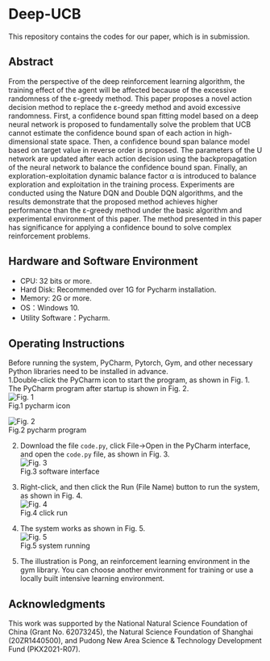 # Deep-UCB
This repository contains the codes for our paper, which is in submission.
## Abstract
From the perspective of the deep reinforcement learning algorithm, the training effect of the agent will be affected because of the excessive randomness of the ε-greedy method. This paper proposes a novel action decision method to replace the ε-greedy method and avoid excessive randomness. First, a confidence bound span fitting model based on a deep neural network is proposed to fundamentally solve the problem that UCB cannot estimate the confidence bound span of each action in high-dimensional state space. Then, a confidence bound span balance model based on target value in reverse order is proposed. The parameters of the U network are updated after each action decision using the backpropagation of the neural network to balance the confidence bound span. Finally, an exploration-exploitation dynamic balance factor α is introduced to balance exploration and exploitation in the training process. Experiments are conducted using the Nature DQN and Double DQN algorithms, and the results demonstrate that the proposed method achieves higher performance than the ε-greedy method under the basic algorithm and experimental environment of this paper. The method presented in this paper has significance for applying a confidence bound to solve complex reinforcement problems.
## Hardware and Software Environment
-	CPU: 32 bits or more.
-	Hard Disk: Recommended over 1G for Pycharm installation.
-	Memory: 2G or more.
-	OS：Windows 10.
-	Utility Software：Pycharm.
## Operating Instructions
Before running the system, PyCharm, Pytorch, Gym, and other necessary Python libraries need to be installed in advance.  
1.Double-click the PyCharm icon to start the program, as shown in Fig. 1. The PyCharm program after startup is shown in Fig. 2.  
![Fig. 1](http://m.qpic.cn/psc?/V53neGfw0ENEHq0q2Pmx1BHrnF3fYzyV/bqQfVz5yrrGYSXMvKr.cqaJZ7Pu0PC7E8R99TfbAaAs8E16arec83XRq1l611tTE107NRCbbHU93j4XK5AVXY09N96Mf4qa5VWdTmxEo.Yo!/b&bo=XABzAAAAAAADBw0!&rf=viewer_4)  
Fig.1 pycharm icon  
  
![Fig. 2](http://m.qpic.cn/psc?/V53neGfw0ENEHq0q2Pmx1BHrnF3fYzyV/bqQfVz5yrrGYSXMvKr.cqWonsd6jumEItU6Y0nam5hxEjpK6fBYc1G3.txYnkSj993GAbLt9V1273i0escIW.OTGVeB79**kgYP6u2f21kI!/b&bo=gAcHBAAAAAADF7Y!&rf=viewer_4)  
Fig.2 pycharm program
  
2. Download the file `code.py`, click File->Open in the PyCharm interface, and open the `code.py` file, as shown in Fig. 3.  
![Fig. 3](http://m.qpic.cn/psc?/V53neGfw0ENEHq0q2Pmx1BHrnF3fYzyV/bqQfVz5yrrGYSXMvKr.cqZ6eI86eUzWs6UH07KuGmTviZEwV2VnHSd32V9nbDJqNSf5xaGYHrRgPWpsC1Sfs9xWqxzNdwk5*FmaLfftiiAg!/b&bo=gAcDBAAAAAADJ4I!&rf=viewer_4)  
Fig.3 software interface  
  
3. Right-click, and then click the Run (File Name) button to run the system, as shown in Fig. 4.  
![Fig. 4](http://m.qpic.cn/psc?/V53neGfw0ENEHq0q2Pmx1BHrnF3fYzyV/bqQfVz5yrrGYSXMvKr.cqUeLYtItwIANBh*RKwMFpOvahUyxXxp43HMTJGoMKHK0wmSmx.x.fKy9H.yrTIkCmWLwuvG0qwsqA1RrDOzJrGc!/b&bo=fAf2AwAAAAADJ4w!&rf=viewer_4)  
Fig.4 click run  
  
4. The system works as shown in Fig. 5.  
![Fig. 5](http://m.qpic.cn/psc?/V53neGfw0ENEHq0q2Pmx1BHrnF3fYzyV/bqQfVz5yrrGYSXMvKr.cqQVKsW9oYeDT9q.ofNeCmIgGMxRP*cpmrX35AeF4ylgySLUy2J.5CGsPEKCORXD0FA6IOXNkQZEVsTCNJ8vlumU!/b&bo=ewf8AwAAAAADF7E!&rf=viewer_4)  
Fig.5 system running  
  
5. The illustration is Pong, an reinforcement learning environment in the gym library. You can choose another environment for training or use a locally built intensive learning environment.
## Acknowledgments
This work was supported by the National Natural Science Foundation of China (Grant No. 62073245), the Natural Science Foundation of Shanghai (20ZR1440500), and Pudong New Area Science & Technology Development Fund (PKX2021-R07).
